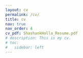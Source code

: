 ```yaml
---
layout: cv
permalink: /cv/
title: cv
nav: true
nav_order: 4
cv_pdf: ShashankHolla_Resume.pdf
# description: This is my cv.
# toc:
#   sidebar: left
---
```

